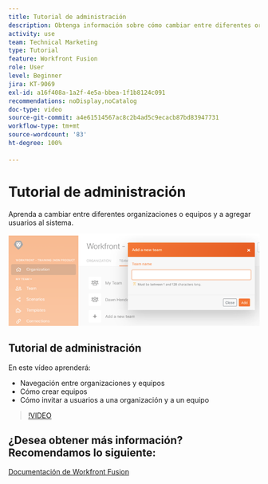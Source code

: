 ```yaml
---
title: Tutorial de administración
description: Obtenga información sobre cómo cambiar entre diferentes organizaciones o equipos y agregar usuarios al sistema en [!DNL Adobe Workfront Fusion].
activity: use
team: Technical Marketing
type: Tutorial
feature: Workfront Fusion
role: User
level: Beginner
jira: KT-9069
exl-id: a16f408a-1a2f-4e5a-bbea-1f1b8124c091
recommendations: noDisplay,noCatalog
doc-type: video
source-git-commit: a4e61514567ac8c2b4ad5c9ecacb87bd83947731
workflow-type: tm+mt
source-wordcount: '83'
ht-degree: 100%

---
```


# Tutorial de administración

Aprenda a cambiar entre diferentes organizaciones o equipos y a agregar usuarios al sistema.

![Una imagen de un escenario con gestión de errores](assets/workfront-fusion-administration-1.png)

## Tutorial de administración

En este vídeo aprenderá:

* Navegación entre organizaciones y equipos
* Cómo crear equipos
* Cómo invitar a usuarios a una organización y a un equipo

>[!VIDEO](https://video.tv.adobe.com/v/335310/?quality=12&learn=on)

## ¿Desea obtener más información? Recomendamos lo siguiente:

[Documentación de Workfront Fusion](https://experienceleague.adobe.com/docs/workfront/using/adobe-workfront-fusion/workfront-fusion-2.html?lang=es)

